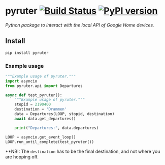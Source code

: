 # pyruter [![Build Status](https://travis-ci.com/ludeeus/pyruter.svg?branch=master)](https://travis-ci.com/ludeeus/pyruter) [![PyPI version](https://badge.fury.io/py/pyruter.svg)](https://badge.fury.io/py/pyruter)

_Python package to interact with the local API of Google Home devices._

## Install

```bash
pip install pyruter
```

### Example usage

```python
"""Example usage of pyruter."""
import asyncio
from pyruter.api import Departures

async def test_pyruter():
    """Example usage of pyruter."""
    stopid = 2190400
    destination = 'Drammen'
    data = Departures(LOOP, stopid, destination)
    await data.get_departures()

    print("Departures:", data.departures)

LOOP = asyncio.get_event_loop()
LOOP.run_until_complete(test_pyruter())
```

**NB!: The `destination` has to be the final destination, and not where you are hopping off.